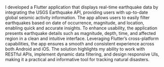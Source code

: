 I developed a Flutter application that displays real-time earthquake data by integrating the USGS Earthquake API, providing users with up-to-date global seismic activity information. The app allows users to easily filter earthquakes based on date of occurrence, magnitude, and location, enabling quick and accurate insights. To enhance usability, the application presents earthquake details such as magnitude, depth, time, and affected region in a clean and intuitive interface. Leveraging Flutter’s cross-platform capabilities, the app ensures a smooth and consistent experience across both Android and iOS. The solution highlights my ability to work with RESTful APIs, implement dynamic data filtering, and design responsive UIs, making it a practical and informative tool for tracking natural disasters.

